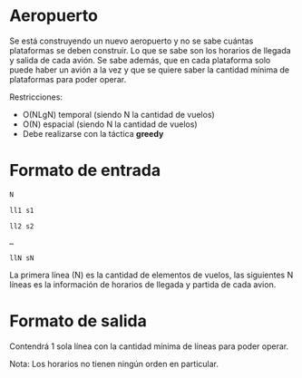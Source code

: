 # Aeropuerto
Se está construyendo un nuevo aeropuerto y no se sabe cuántas plataformas se deben construir. Lo que se sabe son los horarios de llegada y salida de cada avión. Se sabe además, que en cada plataforma solo puede haber un avión a la vez y que se quiere saber la cantidad mínima de plataformas para poder operar.

Restricciones:

- O(NLgN) temporal (siendo N la cantidad de vuelos)
- O(N) espacial (siendo N la cantidad de vuelos)
- Debe realizarse con la táctica **greedy**


# Formato de entrada

    N
    
    ll1 s1
    
    ll2 s2
    
    … 
    
    llN sN


La primera línea (N) es la cantidad de elementos de vuelos, las siguientes N líneas es la información de horarios de llegada y partida de cada avion.

# Formato de salida

Contendrá 1 sola línea con la cantidad mínima de líneas para poder operar.

Nota: Los horarios no tienen ningún orden en particular.
